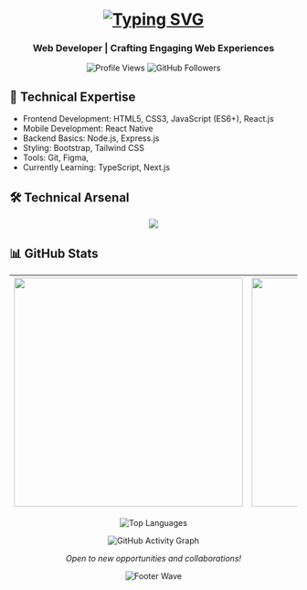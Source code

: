 <h1 align="center">
  <a href="https://git.io/typing-svg">
    <img src="https://readme-typing-svg.demolab.com?font=Fira+Code&weight=600&size=30&duration=4000&pause=1000&color=58A6FF&center=true&vCenter=true&width=500&lines=Hi+%F0%9F%91%8B%2C+I'm+Wajiha+Kulsum;Frontend+Developer;React+Specialist;UI%2FUX+Enthusiast" alt="Typing SVG">
  </a>
</h1>

<h3 align="center">Web Developer | Crafting Engaging Web Experiences</h3>

<p align="center">
  <img src="https://komarev.com/ghpvc/?username=Wajiha-Kulsum&label=Profile%20Views&color=0e75b6&style=flat" alt="Profile Views" />
  <img src="https://img.shields.io/github/followers/Wajiha-Kulsum?label=GitHub%20Followers&style=social" alt="GitHub Followers" />
</p>




## 🚀 Technical Expertise
- Frontend Development: HTML5, CSS3, JavaScript (ES6+), React.js
- Mobile Development: React Native
- Backend Basics: Node.js, Express.js
- Styling: Bootstrap, Tailwind CSS
- Tools: Git, Figma,  <!---Webpack-->
- Currently Learning: TypeScript, Next.js

 ## 🛠 Technical Arsenal

<p align="center">
<img src="https://skillicons.dev/icons?i=html,css,js,react,nodejs,express,tailwind,bootstrap,figma,git,github" />
</p>


## 📊 GitHub Stats

<div align="center">
  
  | <img src="https://github-readme-stats.vercel.app/api?username=Wajiha-Kulsum&show_icons=true&theme=radical" width="400"> | <img src="https://github-readme-streak-stats.herokuapp.com/?user=Wajiha-Kulsum&theme=radical" width="400"> |
  |---|---|
  <p align="center">
<img src="https://github-readme-stats.vercel.app/api/top-langs/?username=Wajiha-Kulsum&layout=compact&theme=vision-friendly-dark" alt="Top Languages" />
</p> 

  
  ![GitHub Activity Graph](https://github-readme-activity-graph.vercel.app/graph?username=Wajiha-Kulsum&theme=react-dark&hide_border=true&area=true)

</div>

<!--

## 📅 Contribution Calendar

![GitHub Contribution Graph](https://ghchart.rshah.org/Wajiha-Kulsum)

-->

<p align="center">
<i>Open to new opportunities and collaborations!</i><br>
</p>

<div align="center">
  
  ![Footer Wave](https://capsule-render.vercel.app/api?type=waving&color=gradient&height=120&section=footer)

</div>
